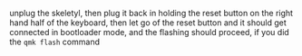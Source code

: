 unplug the skeletyl, then plug it back in holding the reset button on the right hand half of the keyboard, then let go of the reset button and it should get connected in bootloader mode, and the flashing should proceed, if you did the `qmk flash` command
